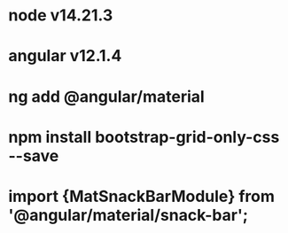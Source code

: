 # node v14.21.3
# angular v12.1.4
# ng add @angular/material
# npm install bootstrap-grid-only-css --save
# import {MatSnackBarModule} from '@angular/material/snack-bar';

